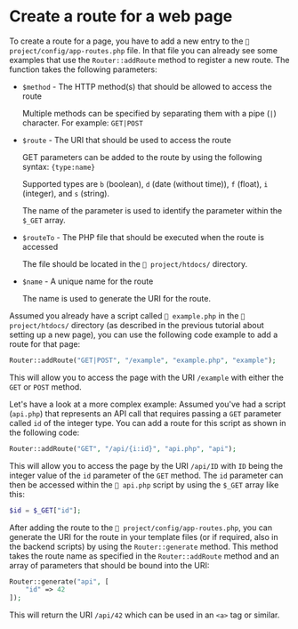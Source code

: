 # Create a route for a web page
To create a route for a page, you have to add a new entry to the `📄 project/config/app-routes.php` file. In that file you can already see some examples that use the `Router::addRoute` method to register a new route. The function takes the following parameters:
- `$method` - The HTTP method(s) that should be allowed to access the route

  Multiple methods can be specified by separating them with a pipe (`|`) character. For example: `GET|POST`
- `$route` - The URI that should be used to access the route

  GET parameters can be added to the route by using the following syntax: `{type:name}`

  Supported types are `b` (boolean), `d` (date (without time)), `f` (float), `i` (integer), and `s` (string).

  The name of the parameter is used to identify the parameter within the `$_GET` array.
- `$routeTo` - The PHP file that should be executed when the route is accessed

  The file should be located in the `📁 project/htdocs/` directory.
- `$name` - A unique name for the route

  The name is used to generate the URI for the route.

Assumed you already have a script called `📄 example.php` in the `📁 project/htdocs/` directory (as described in the previous tutorial about setting up a new page), you can use the following code example to add a route for that page:
```php
Router::addRoute("GET|POST", "/example", "example.php", "example");
```
This will allow you to access the page with the URI `/example` with either the `GET` or `POST` method.

Let's have a look at a more complex example: Assumed you've had a script (`api.php`) that represents an API call that requires passing a `GET` parameter called `id` of the integer type. You can add a route for this script as shown in the following code:
```php
Router::addRoute("GET", "/api/{i:id}", "api.php", "api");
```
This will allow you to access the page by the URI `/api/ID` with `ID` being the integer value of the `id` parameter of the `GET` method. The `id` parameter can then be accessed within the `📄 api.php` script by using the `$_GET` array like this:
```php
$id = $_GET["id"];
```

After adding the route to the `📄 project/config/app-routes.php`, you can generate the URI for the route in your template files (or if required, also in the backend scripts) by using the `Router::generate` method. This method takes the route name as specified in the `Router::addRoute` method and an array of parameters that should be bound into the URI:
```php
Router::generate("api", [
    "id" => 42
]);
```
This will return the URI `/api/42` which can be used in an `<a>` tag or similar.
